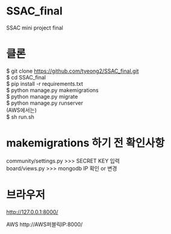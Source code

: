 # SSAC_final
SSAC mini project final


# 클론
$ git clone https://github.com/tyeong2/SSAC_final.git  
$ cd SSAC_final  
$ pip install -r requirements.txt  
$ python manage.py makemigrations  
$ python manage.py migrate  
$ python manage.py runserver  
(AWS에서는)  
$ sh run.sh  

# makemigrations 하기 전 확인사항
community/settings.py >>> SECRET KEY 입력  
board/views.py >>> mongodb IP 확인 or 변경



# 브라우저
http://127.0.0.1:8000/

AWS
http://AWS퍼블릭IP:8000/
